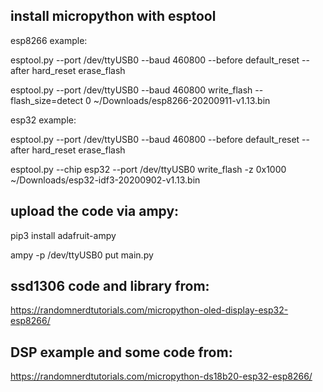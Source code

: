 

## install micropython with esptool

esp8266 example:

esptool.py  --port /dev/ttyUSB0 --baud 460800 --before default_reset --after hard_reset erase_flash

esptool.py --port /dev/ttyUSB0 --baud 460800 write_flash --flash_size=detect 0 ~/Downloads/esp8266-20200911-v1.13.bin


esp32 example:

esptool.py  --port /dev/ttyUSB0 --baud 460800 --before default_reset --after hard_reset erase_flash

esptool.py --chip esp32 --port /dev/ttyUSB0 write_flash -z 0x1000 ~/Downloads/esp32-idf3-20200902-v1.13.bin


## upload the code via ampy:

pip3 install adafruit-ampy

ampy -p /dev/ttyUSB0 put main.py


## ssd1306 code and library from:

https://randomnerdtutorials.com/micropython-oled-display-esp32-esp8266/

## DSP example and some code from:

https://randomnerdtutorials.com/micropython-ds18b20-esp32-esp8266/

